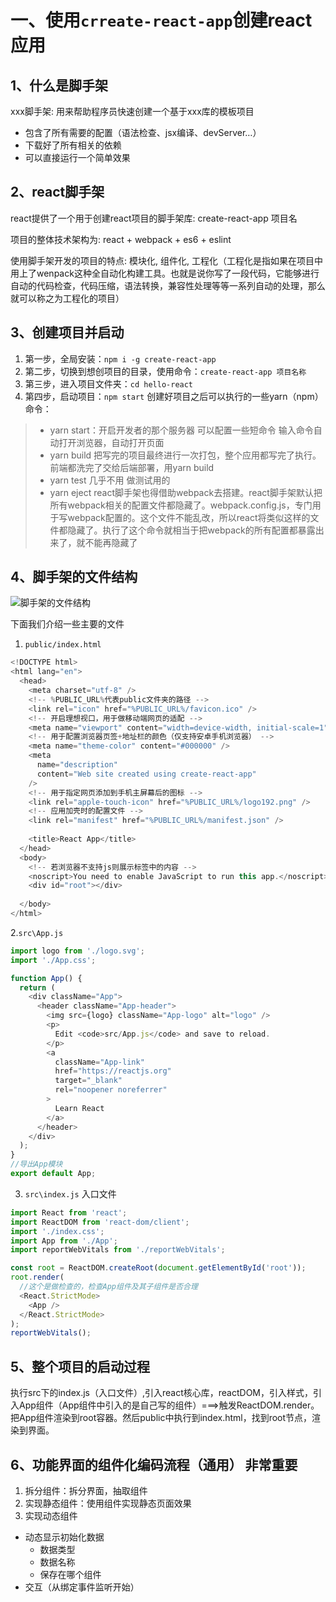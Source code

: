
# 一、使用`crreate-react-app`创建react应用

## 1、什么是脚手架

xxx脚手架: 用来帮助程序员快速创建一个基于xxx库的模板项目
- 包含了所有需要的配置（语法检查、jsx编译、devServer…）
- 下载好了所有相关的依赖
- 可以直接运行一个简单效果

## 2、react脚手架
react提供了一个用于创建react项目的脚手架库: create-react-app 项目名

项目的整体技术架构为:  react + webpack + es6 + eslint

使用脚手架开发的项目的特点: 模块化, 组件化, 工程化（工程化是指如果在项目中用上了wenpack这种全自动化构建工具。也就是说你写了一段代码，它能够进行自动的代码检查，代码压缩，语法转换，兼容性处理等等一系列自动的处理，那么就可以称之为工程化的项目）

## 3、创建项目并启动
1. 第一步，全局安装：`npm i -g create-react-app`
2. 第二步，切换到想创项目的目录，使用命令：`create-react-app 项目名称`
3. 第三步，进入项目文件夹：`cd hello-react`
4. 第四步，启动项目：`npm start`
创建好项目之后可以执行的一些yarn（npm）命令：
> - yarn start：开启开发者的那个服务器 可以配置一些短命令 输入命令自动打开浏览器，自动打开页面
> - yarn build 把写完的项目最终进行一次打包，整个应用都写完了执行。前端都洗完了交给后端部署，用yarn build
> - yarn test 几乎不用 做测试用的
> - yarn eject react脚手架也得借助webpack去搭建。react脚手架默认把所有webpack相关的配置文件都隐藏了。webpack.config.js，专门用于写webpack配置的。这个文件不能乱改，所以react将类似这样的文件都隐藏了。执行了这个命令就相当于把webpack的所有配置都暴露出来了，就不能再隐藏了

## 4、脚手架的文件结构

![脚手架的文件结构](https://github-img.oss-cn-beijing.aliyuncs.com/programming_notes/react/react%E5%9F%BA%E7%A1%80/%E8%84%9A%E6%89%8B%E6%9E%B6%E7%9A%84%E6%96%87%E4%BB%B6%E7%BB%93%E6%9E%84.png?Expires=1651562244&OSSAccessKeyId=TMP.3KkF7HmnjGLLU6WjcUPxRguNC5X47w9qF26VZh1ZiDBibkZBmQMobdb4DjMDh6djvunX14h9X5SoAGnt8F7KvGJebjjGXA&Signature=KUsr%2Bo5xrjnwYpwq%2FZ9uY%2B%2BZrus%3D&versionId=CAEQHRiBgICf36CihBgiIGI2ZGFkOThjZjMwYjQyYjRhMDAxNTEzMThlOGU4MzRi)

下面我们介绍一些主要的文件

1. `public/index.html`
```javascript
<!DOCTYPE html>
<html lang="en">
  <head>
    <meta charset="utf-8" />
    <!-- %PUBLIC_URL%代表public文件夹的路径 -->
    <link rel="icon" href="%PUBLIC_URL%/favicon.ico" />
    <!-- 开启理想视口，用于做移动端网页的适配 -->
    <meta name="viewport" content="width=device-width, initial-scale=1" />
    <!-- 用于配置浏览器页签+地址栏的颜色（仅支持安卓手机浏览器） -->
    <meta name="theme-color" content="#000000" />
    <meta
      name="description"
      content="Web site created using create-react-app"
    />
    <!-- 用于指定网页添加到手机主屏幕后的图标 -->
    <link rel="apple-touch-icon" href="%PUBLIC_URL%/logo192.png" />
    <!-- 应用加壳时的配置文件 -->
    <link rel="manifest" href="%PUBLIC_URL%/manifest.json" />
    
    <title>React App</title>
  </head>
  <body>
    <!-- 若浏览器不支持js则展示标签中的内容 -->
    <noscript>You need to enable JavaScript to run this app.</noscript>
    <div id="root"></div>
    
  </body>
</html>
```


2.`src\App.js` 
```javascript
import logo from './logo.svg';
import './App.css';

function App() {
  return (
    <div className="App">
      <header className="App-header">
        <img src={logo} className="App-logo" alt="logo" />
        <p>
          Edit <code>src/App.js</code> and save to reload.
        </p>
        <a
          className="App-link"
          href="https://reactjs.org"
          target="_blank"
          rel="noopener noreferrer"
        >
          Learn React
        </a>
      </header>
    </div>
  );
}
//导出App模块
export default App;
```

3. `src\index.js` 入口文件
```javascript
import React from 'react';
import ReactDOM from 'react-dom/client';
import './index.css';
import App from './App';
import reportWebVitals from './reportWebVitals';

const root = ReactDOM.createRoot(document.getElementById('root'));
root.render(
  //这个是做检查的，检查App组件及其子组件是否合理
  <React.StrictMode>
    <App />
  </React.StrictMode>
);
reportWebVitals();
```

## 5、整个项目的启动过程

执行src下的index.js（入口文件）,引入react核心库，reactDOM，引入样式，引入App组件（App组件中引入的是自己写的组件）===>触发ReactDOM.render。把App组件渲染到root容器。然后public中执行到index.html，找到root节点，渲染到界面。

## 6、功能界面的组件化编码流程（通用） 非常重要 

1. 拆分组件：拆分界面，抽取组件
2. 实现静态组件：使用组件实现静态页面效果
3. 实现动态组件
- 动态显示初始化数据
    - 数据类型
    - 数据名称
    - 保存在哪个组件
- 交互（从绑定事件监听开始）
